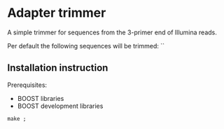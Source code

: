 
Adapter trimmer
===============

A simple trimmer for sequences from the 3-primer end of Illumina reads. 

Per default the following sequences will be trimmed: ``


Installation instruction
------------------------

Prerequisites:
* BOOST libraries
* BOOST development libraries

```{r}
make ;
```



